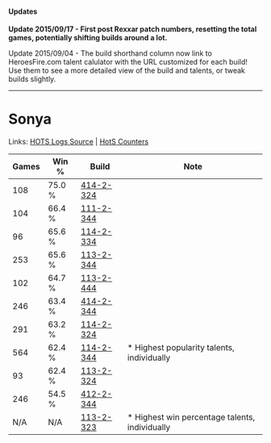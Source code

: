 #### Updates
**Update 2015/09/17 - First post Rexxar patch numbers, resetting the total games, potentially shifting builds around a lot.**

Update 2015/09/04 - The build shorthand column now link to HeroesFire.com talent calulator with the URL customized for each build!  
Use them to see a more detailed view of the build and talents, or tweak builds slightly.

***

# Sonya

Links: [HOTS Logs Source](https://www.hotslogs.com/Sitewide/HeroDetails?Hero=Sonya) | [HotS Counters](http://hotscounters.com/#/hero/Sonya)

Games  | Win %  | Build     | Note
-----  | -----  | -----     | ----
108    | 75.0 % | [414-2-324](http://www.heroesfire.com/hots/talent-calculator/sonya#ryjq) | 
104    | 66.4 % | [111-2-344](http://www.heroesfire.com/hots/talent-calculator/sonya#gO-O) | 
96     | 65.6 % | [114-2-334](http://www.heroesfire.com/hots/talent-calculator/sonya#gWI-) | 
253    | 65.6 % | [113-2-344](http://www.heroesfire.com/hots/talent-calculator/sonya#gTsu) | 
102    | 64.7 % | [113-2-444](http://www.heroesfire.com/hots/talent-calculator/sonya#gTuS) | 
246    | 63.4 % | [414-2-344](http://www.heroesfire.com/hots/talent-calculator/sonya#ryk8) | 
291    | 63.2 % | [114-2-324](http://www.heroesfire.com/hots/talent-calculator/sonya#gWIq) | 
564    | 62.4 % | [114-2-344](http://www.heroesfire.com/hots/talent-calculator/sonya#gWJ8) | * Highest popularity talents, individually
93     | 62.4 % | [113-2-324](http://www.heroesfire.com/hots/talent-calculator/sonya#gTsa) | 
246    | 54.5 % | [412-2-344](http://www.heroesfire.com/hots/talent-calculator/sonya#rtre) | 
N/A    | N/A    | [113-2-323](http://www.heroesfire.com/hots/talent-calculator/sonya#gTsZ) | * Highest win percentage talents, individually
